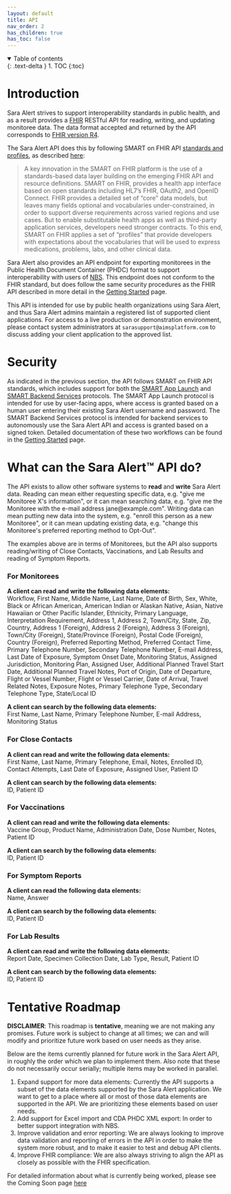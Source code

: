 ```yaml
---
layout: default
title: API
nav_order: 2
has_children: true
has_toc: false
---
```

<details open markdown="block">
  <summary>
    Table of contents
  </summary>
  {: .text-delta }
1. TOC
{:toc}
</details>

# Introduction
Sara Alert strives to support interoperability standards in public health, and as a result provides a [FHIR](https://www.hl7.org/fhir/overview.html) RESTful API for reading, writing, and updating monitoree data. The data format accepted and returned by the API corresponds to [FHIR version R4](https://hl7.org/fhir/R4/).

The Sara Alert API does this by following SMART on FHIR API [standards and profiles](http://docs.smarthealthit.org/), as described [here](https://smarthealthit.org/smart-on-fhir-api/):
> A key innovation in the SMART on FHIR platform is the use of a standards-based data layer building on the emerging FHIR API and resource definitions. SMART on FHIR, provides a health app interface based on open standards including HL7’s FHIR, OAuth2, and OpenID Connect. FHIR provides a detailed set of “core” data models, but leaves many fields optional and vocabularies under-constrained, in order to support diverse requirements across varied regions and use cases. But to enable substitutable health apps as well as third-party application services, developers need stronger contracts. To this end, SMART on FHIR applies a set of “profiles” that provide developers with expectations about the vocabularies that will be used to express medications, problems, labs, and other clinical data.

Sara Alert also provides an API endpoint for exporting monitorees in the Public Health Document Container (PHDC) format to support interoperability with users of [NBS](https://www.cdc.gov/nbs/index.html). This endpoint does not conform to the FHIR standard, but does follow the same security procedures as the FHIR API described in more detail in the [Getting Started](api-getting-started) page.

This API is intended for use by public health organizations using Sara Alert, and thus Sara  Alert admins maintain a registered list of supported client applications. For access to a live production or demonstration environment, please contact system administrators at `sarasupport@aimsplatform.com` to discuss adding your client application to the approved list.

# Security
As indicated in the previous section, the API follows SMART on FHIR API standards, which includes support for both the [SMART App Launch](http://hl7.org/fhir/smart-app-launch/index.html) and [SMART Backend Services](https://hl7.org/fhir/uv/bulkdata/authorization/index.html) protocols. The SMART App Launch protocol is intended for use by user-facing apps, where access is granted based on a human user entering their existing Sara Alert username and password. The SMART Backend Services protocol is intended for backend services to autonomously use the Sara Alert API and access is granted based on a signed token. Detailed documentation of these two workflows can be found in the [Getting Started](api-getting-started) page.

# What can the Sara Alert™ API do?

The API exists to allow other software systems to **read** and **write** Sara Alert data. Reading can mean either requesting specific data, e.g. "give me Monitoree X's information", or it can mean searching data, e.g. "give me the Monitoree with the e-mail address jane@example<span></span>.com". Writing data can mean putting new data into the system, e.g. "enroll this person as a new Monitoree", or it can mean updating existing data, e.g. "change this Monitoree's preferred reporting method to Opt-Out".

The examples above are in terms of Monitorees, but the API also supports reading/writing of Close Contacts, Vaccinations, and Lab Results and reading of Symptom Reports.

### For Monitorees
**A client can read and write the following data elements:**<br>Workflow, First Name, Middle Name, Last Name, Date of Birth, Sex, White, Black or African American, American Indian or Alaskan Native, Asian, Native Hawaiian or Other Pacific Islander, Ethnicity, Primary Language, Interpretation Requirement, Address 1, Address 2, Town/City, State, Zip, Country, Address 1 (Foreign), Address 2 (Foreign), Address 3 (Foreign), Town/City (Foreign), State/Province (Foreign), Postal Code (Foreign), Country (Foreign), Preferred Reporting Method, Preferred Contact Time, Primary Telephone Number, Secondary Telephone Number, E-mail Address, Last Date of Exposure, Symptom Onset Date, Monitoring Status, Assigned Jurisdiction, Monitoring Plan, Assigned User, Additional Planned Travel Start Date, Additional Planned Travel Notes, Port of Origin, Date of Departure, Flight or Vessel Number, Flight or Vessel Carrier, Date of Arrival, Travel Related Notes, Exposure Notes, Primary Telephone Type, Secondary Telephone Type, State/Local ID

**A client can search by the following data elements:**<br>First Name, Last Name, Primary Telephone Number, E-mail Address, Monitoring Status

### For Close Contacts
**A client can read and write the following data elements:**<br>First Name, Last Name, Primary Telephone, Email, Notes, Enrolled ID, Contact Attempts, Last Date of Exposure, Assigned User, Patient ID

**A client can search by the following data elements:**<br>ID, Patient ID

### For Vaccinations
**A client can read and write the following data elements:**<br>Vaccine Group, Product Name, Administration Date, Dose Number, Notes, Patient ID

**A client can search by the following data elements:**<br>ID, Patient ID

### For Symptom Reports
**A client can read the following data elements:**<br>Name, Answer

**A client can search by the following data elements:**<br>ID, Patient ID


### For Lab Results
**A client can read and write the following data elements:**<br>Report Date, Specimen Collection Date, Lab Type, Result, Patient ID

**A client can search by the following data elements:**<br>ID, Patient ID

# Tentative Roadmap
**DISCLAIMER**: This roadmap is **tentative**, meaning we are not making any promises. Future work is subject to change at all times; we can and will modify and prioritize future work based on user needs as they arise.

Below are the items currently planned for future work in the Sara Alert API, in roughly the order which we plan to implement them. Also note that these do not necessarily occur serially; multiple items may be worked in parallel.
1. Expand support for more data elements: Currently the API supports a subset of the data elements supported by the Sara Alert application. We want to get to a place where all or most of those data elements are supported in the API. We are prioritizing these elements based on user needs.
2. Add support for Excel import and CDA PHDC XML export: In order to better support integration with NBS.
3. Improve validation and error reporting: We are always looking to improve data validation and reporting of errors in the API in order to make the system more robust, and to make it easier to test and debug API clients.
4. Improve FHIR compliance: We are also always striving to align the API as closely as possible with the FHIR specification.

For detailed information about what is currently being worked, please see the Coming Soon page [here](api-coming-soon)